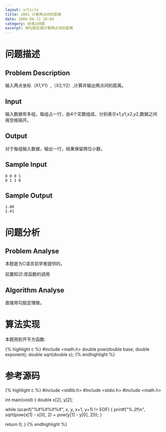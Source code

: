 ```yaml
---
layout: article
title: 2001 计算两点间的距离
date: 2008-06-11 20:04
category: 杭电100题
excerpt: 用勾股定理计算两点间的距离
---
```

# 问题描述

## Problem Description

输入两点坐标（X1,Y1）,（X2,Y2）,计算并输出两点间的距离。

## Input

输入数据有多组，每组占一行，由4个实数组成，分别表示x1,y1,x2,y2,数据之间用空格隔开。

## Output

对于每组输入数据，输出一行，结果保留两位小数。

## Sample Input

    0 0 0 1
    0 1 1 0

## Sample Output

    1.00
    1.41

# 问题分析

## Problem Analyse

本题是为C语言初学者提供的。

前置知识:库函数的调用

## Algorithm Analyse

直接用勾股定理做。

# 算法实现

本题用到开平方函数:

{% highlight c %}
#include <math.h>
double pow(double base, double exponent);
double sqrt(double x);
{% endhighlight %}

# 参考源码

{% highlight c %}
#include <stdlib.h>
#include <stdio.h>
#include <math.h>

int main(void) {
  double x[2], y[2];

  while (scanf("%lf%lf%lf%lf", x, y, x+1, y+1) != EOF) {
    printf("%.2f\n", sqrt(pow(x[1] - x[0], 2) + pow(y[1] - y[0], 2)));
  }

  return 0;
}
{% endhighlight %}
